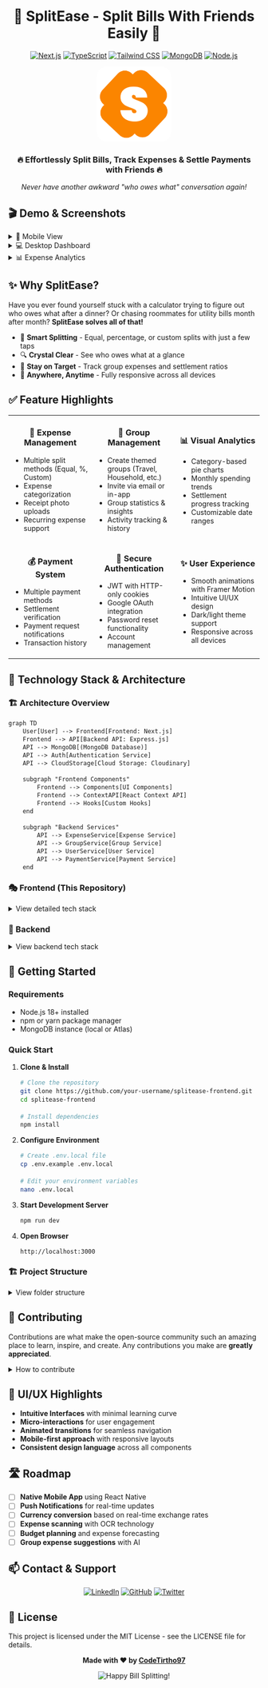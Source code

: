 # <div align="center">🌟 SplitEase - Split Bills With Friends Easily 🌟</div>

<div align="center">

[![Next.js](https://img.shields.io/badge/Next.js-15.0-black?style=for-the-badge&logo=next.js)](https://nextjs.org/)
[![TypeScript](https://img.shields.io/badge/TypeScript-5.0+-blue?style=for-the-badge&logo=typescript)](https://www.typescriptlang.org/)
[![Tailwind CSS](https://img.shields.io/badge/Tailwind_CSS-3.0-38B2AC?style=for-the-badge&logo=tailwind-css)](https://tailwindcss.com/)
[![MongoDB](https://img.shields.io/badge/MongoDB-6.0+-green?style=for-the-badge&logo=mongodb)](https://www.mongodb.com/)
[![Node.js](https://img.shields.io/badge/Node.js-18+-339933?style=for-the-badge&logo=node.js)](https://nodejs.org/)

</div>

<div align="center">
  <img src="/public/logo.png" alt="SplitEase Logo" width="150" height="150" style="border-radius: 20px;">
</div>

<div align="center">
  <h3>🔥 Effortlessly Split Bills, Track Expenses & Settle Payments with Friends 🔥</h3>
  <p><i>Never have another awkward "who owes what" conversation again!</i></p>
</div>

## 🎬 Demo & Screenshots

<details>
<summary>📱 Mobile View</summary>
<div align="center">
  <img src="/public/home_mobile.png" alt="Mobile View" width="250">
</div>
</details>

<details>
<summary>💻 Desktop Dashboard</summary>
<div align="center">
  <img src="/public/home_laptops.png" alt="Desktop Dashboard" width="600">
</div>
</details>

<details>
<summary>📊 Expense Analytics</summary>
<div align="center">
  <img src="/public/home_tablet.png" alt="Expense Analytics" width="450">
</div>
</details>

## ✨ Why SplitEase?

Have you ever found yourself stuck with a calculator trying to figure out who owes what after a dinner? Or chasing roommates for utility bills month after month? **SplitEase solves all of that!**

- 🧠 **Smart Splitting** - Equal, percentage, or custom splits with just a few taps
- 🔍 **Crystal Clear** - See who owes what at a glance
- 🎯 **Stay on Target** - Track group expenses and settlement ratios
- 📱 **Anywhere, Anytime** - Fully responsive across all devices

## ✅ Feature Highlights

<table>
  <tr>
    <td width="33%">
      <h3 align="center">💸 Expense Management</h3>
      <ul>
        <li>Multiple split methods (Equal, %, Custom)</li>
        <li>Expense categorization</li>
        <li>Receipt photo uploads</li>
        <li>Recurring expense support</li>
      </ul>
    </td>
    <td width="33%">
      <h3 align="center">👥 Group Management</h3>
      <ul>
        <li>Create themed groups (Travel, Household, etc.)</li>
        <li>Invite via email or in-app</li>
        <li>Group statistics & insights</li>
        <li>Activity tracking & history</li>
      </ul>
    </td>
    <td width="33%">
      <h3 align="center">📊 Visual Analytics</h3>
      <ul>
        <li>Category-based pie charts</li>
        <li>Monthly spending trends</li>
        <li>Settlement progress tracking</li>
        <li>Customizable date ranges</li>
      </ul>
    </td>
  </tr>
  <tr>
    <td width="33%">
      <h3 align="center">💰 Payment System</h3>
      <ul>
        <li>Multiple payment methods</li>
        <li>Settlement verification</li>
        <li>Payment request notifications</li>
        <li>Transaction history</li>
      </ul>
    </td>
    <td width="33%">
      <h3 align="center">🔐 Secure Authentication</h3>
      <ul>
        <li>JWT with HTTP-only cookies</li>
        <li>Google OAuth integration</li>
        <li>Password reset functionality</li>
        <li>Account management</li>
      </ul>
    </td>
    <td width="33%">
      <h3 align="center">✨ User Experience</h3>
      <ul>
        <li>Smooth animations with Framer Motion</li>
        <li>Intuitive UI/UX design</li>
        <li>Dark/light theme support</li>
        <li>Responsive across all devices</li>
      </ul>
    </td>
  </tr>
</table>

## 🔨 Technology Stack & Architecture

### 🏗️ Architecture Overview

```mermaid
graph TD
    User[User] --> Frontend[Frontend: Next.js]
    Frontend --> API[Backend API: Express.js]
    API --> MongoDB[(MongoDB Database)]
    API --> Auth[Authentication Service]
    API --> CloudStorage[Cloud Storage: Cloudinary]

    subgraph "Frontend Components"
        Frontend --> Components[UI Components]
        Frontend --> ContextAPI[React Context API]
        Frontend --> Hooks[Custom Hooks]
    end

    subgraph "Backend Services"
        API --> ExpenseService[Expense Service]
        API --> GroupService[Group Service]
        API --> UserService[User Service]
        API --> PaymentService[Payment Service]
    end
```

### 🎭 Frontend (This Repository)

<details>
<summary>View detailed tech stack</summary>

| Category               | Technologies                       |
| ---------------------- | ---------------------------------- |
| **Framework**          | Next.js 15 with App Router         |
| **Language**           | TypeScript                         |
| **Styling**            | TailwindCSS with custom animations |
| **State Management**   | React Context API                  |
| **Authentication**     | JWT with HTTP-only cookies         |
| **Data Visualization** | Chart.js with react-chartjs-2      |
| **Animations**         | Framer Motion                      |
| **Icons**              | FontAwesome                        |
| **HTTP Client**        | Axios                              |
| **Form Management**    | React Hook Form                    |

</details>

### 🧠 Backend

<details>
<summary>View backend tech stack</summary>

| Category              | Technologies                    |
| --------------------- | ------------------------------- |
| **Runtime**           | Node.js                         |
| **Framework**         | Express.js                      |
| **Database**          | MongoDB with Mongoose           |
| **Authentication**    | JWT, Google OAuth               |
| **Cloud Storage**     | Cloudinary (for profile images) |
| **API Documentation** | Swagger/OpenAPI                 |

👉 [View Backend Repository](https://github.com/CodeTirtho97/SplitEase_backend)

</details>

## 🚀 Getting Started

### Requirements

- Node.js 18+ installed
- npm or yarn package manager
- MongoDB instance (local or Atlas)

### Quick Start

1. **Clone & Install**

   ```bash
   # Clone the repository
   git clone https://github.com/your-username/splitease-frontend.git
   cd splitease-frontend

   # Install dependencies
   npm install
   ```

2. **Configure Environment**

   ```bash
   # Create .env.local file
   cp .env.example .env.local

   # Edit your environment variables
   nano .env.local
   ```

3. **Start Development Server**

   ```bash
   npm run dev
   ```

4. **Open Browser**
   ```
   http://localhost:3000
   ```

### 🏗️ Project Structure

<details>
<summary>View folder structure</summary>

```
📂 SplitEase-Frontend
├── 📂 app/                      # Next.js App Router pages
│   ├── 📂 auth/                 # Authentication-related pages
│   ├── 📂 dashboard/            # User dashboard
│   ├── 📂 expenses/             # Expense management
│   ├── 📂 groups/               # Group management
│   ├── 📂 payments/             # Payment processing
│   ├── 📂 profile/              # User profile
│   └── 📄 layout.tsx            # Root layout component
├── 📂 components/               # Reusable UI components
│   ├── 📄 Button.tsx            # Custom button component
│   ├── 📄 ExpenseModal.tsx      # Expense creation modal
│   ├── 📄 Navbar.tsx            # Navigation component
│   └── ... (20+ components)
├── 📂 context/                  # React Context providers
│   ├── 📄 authContext.tsx       # Authentication context
│   ├── 📄 groupContext.tsx      # Group management context
│   └── ... (4 contexts)
├── 📂 public/                   # Static assets
├── 📂 utils/                    # Utility functions
│   └── 📂 api/                  # API client functions
└── 📂 types/                    # TypeScript type definitions
```

</details>

## 🤝 Contributing

Contributions are what make the open-source community such an amazing place to learn, inspire, and create. Any contributions you make are **greatly appreciated**.

<details>
<summary>How to contribute</summary>

1. Fork the Project
2. Create your Feature Branch (`git checkout -b feature/AmazingFeature`)
3. Commit your Changes (`git commit -m 'Add some AmazingFeature'`)
4. Push to the Branch (`git push origin feature/AmazingFeature`)
5. Open a Pull Request

</details>

## 🎨 UI/UX Highlights

- **Intuitive Interfaces** with minimal learning curve
- **Micro-interactions** for user engagement
- **Animated transitions** for seamless navigation
- **Mobile-first approach** with responsive layouts
- **Consistent design language** across all components

## 🛣️ Roadmap

- [ ] **Native Mobile App** using React Native
- [ ] **Push Notifications** for real-time updates
- [ ] **Currency conversion** based on real-time exchange rates
- [ ] **Expense scanning** with OCR technology
- [ ] **Budget planning** and expense forecasting
- [ ] **Group expense suggestions** with AI

## 📫 Contact & Support

<div align="center">

[![LinkedIn](https://img.shields.io/badge/LinkedIn-Tirthoraj_Bhattacharya-blue?style=for-the-badge&logo=linkedin)](https://linkedin.com/in/tirthoraj-bhattacharya/)
[![GitHub](https://img.shields.io/badge/GitHub-CodeTirtho97-black?style=for-the-badge&logo=github)](https://github.com/CodeTirtho97)
[![Twitter](https://img.shields.io/badge/Twitter-@lucifer__7951-blue?style=for-the-badge&logo=twitter)](https://twitter.com/lucifer_7951)

</div>

## 📄 License

This project is licensed under the MIT License - see the LICENSE file for details.

<div align="center">

**Made with ❤️ by [CodeTirtho97](https://github.com/CodeTirtho97)**

<img src="https://img.shields.io/badge/Happy_Bill_Splitting!-ff69b4?style=for-the-badge" alt="Happy Bill Splitting!">

</div>
